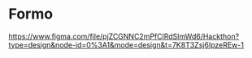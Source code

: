 # Formo


https://www.figma.com/file/pjZCGNNC2mPfClRdSImWd6/Hackthon?type=design&node-id=0%3A1&mode=design&t=7K8T3Zsj6IpzeREw-1
